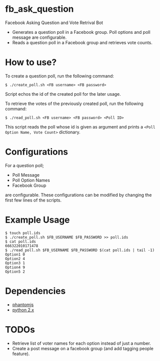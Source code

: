 # fb_ask_question
Facebook Asking Question and Vote Retrival Bot

- Generates a question poll in a Facebook group. Poll options and poll message are configurable.
- Reads a question poll in a Facebook group and retrieves vote counts.

# How to use?

To create a question poll, run the following command:
```
$ ./create_poll.sh <FB username> <FB password>
```

Script echos the id of the created poll for the later usage.

To retrieve the votes of the previously created poll, run the following command:
```
$ ./read_poll.sh <FB username> <FB password> <Poll ID>
```
This script reads the poll whose id is given as argument and prints a `<Poll Option Name, Vote Count>` dictionary.

# Configurations

For a question poll;
- Poll Message
- Poll Option Names
- Facebook Group 

are configurable. These configurations can be modified by changing the first few lines of the scripts.

# Example Usage

```
$ touch poll.ids
$ ./create_poll.sh $FB_USERNAME $FB_PASSWORD >> poll.ids
$ cat poll.ids
666322010171478
$ ./read_poll.sh $FB_USERNAME $FB_PASSWORD $(cat poll.ids | tail -1)
Option1 0
Option2 4
Option3 1
Option4 9
Option5 2
```

# Dependencies

- [phantomjs](http://phantomjs.org/)
- [python 2.x](https://www.python.org/)

# TODOs

- Retrieve list of voter names for each option instead of just a number.
- Create a post message on a facebook group (and add tagging people feature).



